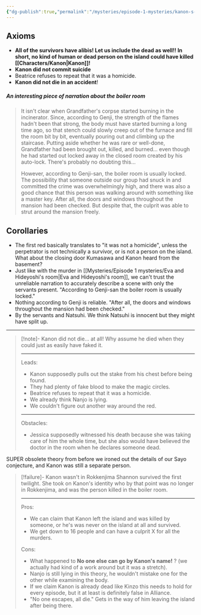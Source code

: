 ```yaml
---
{"dg-publish":true,"permalink":"/mysteries/episode-1-mysteries/kanon-s-death-in-the-boiler-room/","contentClasses":"red-links red-truth center-headings"}
---
```


## Axioms
- __All of the survivors have alibis! Let us include the dead as well!! In short, no kind of human or dead person on the island could have killed [[Characters/Kanon\|Kanon]]!__
- __Kanon did not commit suicide__
- Beatrice refuses to repeat that it was a homicide.
- __Kanon did not die in an accident__!


##### An interesting piece of narration about the boiler room
> It isn't clear when Grandfather's corpse started burning in the incinerator. Since, according to Genji, the strength of the flames hadn't been that strong, the body must have started burning a long time ago, so that stench could slowly creep out of the furnace and fill the room bit by bit, eventually pouring out and climbing up the staircase. Putting aside whether he was rare or well-done, Grandfather had been brought out, killed, and burned... even though he had started out locked away in the closed room created by his auto-lock. There's probably no doubting this...  
>   
> However, according to Genji-san, the boiler room is usually locked. The possibility that someone outside our group had snuck in and committed the crime was overwhelmingly high, and there was also a good chance that this person was walking around with something like a master key. After all, the doors and windows throughout the mansion had been checked. But despite that, the culprit was able to strut around the mansion freely.


## Corollaries
- The first red basically translates to "it was not a homicide", unless the perpetrator is not technically a survivor, or is not a person on the island.
 What about the closing door Kumasawa and Kanon heard from the basement?
- Just like with the murder in [[Mysteries/Episode 1 mysteries/Eva and Hideyoshi's room\|Eva and Hideyoshi's room]], we can't trust the unreliable narration to accurately describe a scene with only the servants present.
"According to Genji-san the boiler room is usually locked."
- Nothing according to Genji is reliable.
"After all, the doors and windows throughout the mansion had been checked."
- By the servants and Natsuhi. We think Natsuhi is innocent but they might have split up.

---


<div class="transclusion internal-embed is-loaded"><div class="markdown-embed">



> [!note]- Kanon did not die... at all!
> Why assume he died when they could just as easily have faked it.
> 
> ---
> Leads:
> - Kanon supposedly pulls out the stake from his chest before being found.
> - They had plenty of fake blood to make the magic circles.
> - Beatrice refuses to repeat that it was a homicide.
> - We already think Nanjo is lying.
> - We couldn't figure out another way around the red.
> ---
> Obstacles:
> - Jessica supposedly witnessed his death because she was taking care of him the whole time, but she also would have believed the doctor in the room when he declares someone dead.

</div></div>



SUPER obsolete theory from before we ironed out the details of our Sayo conjecture, and Kanon was still a separate person.
> [!failure]- Kanon wasn't in Rokkenjima
> Shannon survived the first twilight. She took on Kanon's identity who by that point was no longer in Rokkenjima, and was the person killed in the boiler room.
> 
> ---
> Pros:
> - We can claim that Kanon left the island and was killed by someone, or he's was never on the island at all and survived.
> - We get down to 16 people and can have a culprit X for all the murders.
> 
> Cons:
> - What happened to __No one else can go by Kanon's name!__ ? (we actually had kind of a work around but it was a stretch).
> - Nanjo is still lying in this theory, he wouldn't mistake one for the other while examining the body.
> - If we claim Kanon is already dead like Kinzo this needs to hold for every episode, but it at least is definitely false in Alliance.
> - "No one escapes, all die." Gets in the way of him leaving the island after being there.

